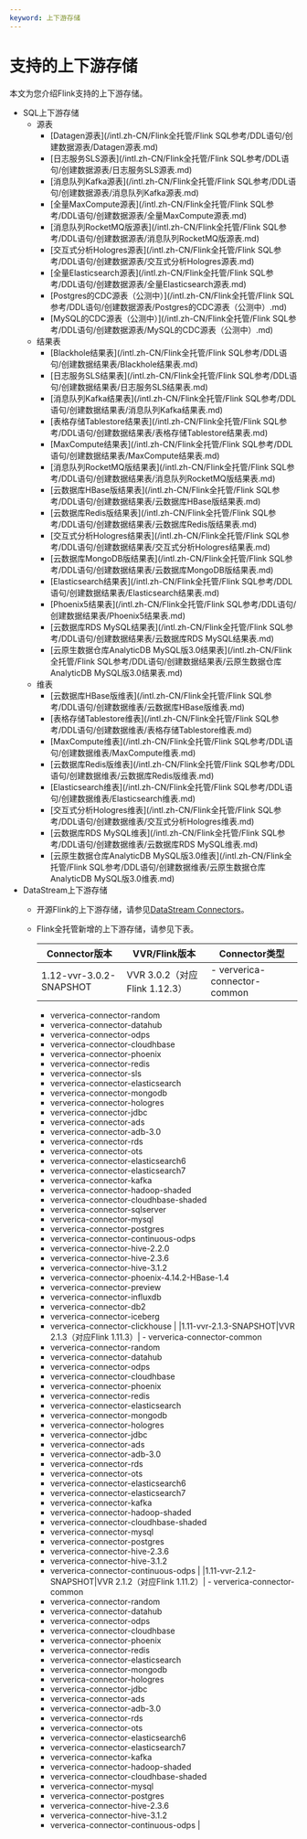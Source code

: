 ```yaml
---
keyword: 上下游存储
---
```


# 支持的上下游存储

本文为您介绍Flink支持的上下游存储。

-   SQL上下游存储
    -   源表
        -   [Datagen源表](/intl.zh-CN/Flink全托管/Flink SQL参考/DDL语句/创建数据源表/Datagen源表.md)
        -   [日志服务SLS源表](/intl.zh-CN/Flink全托管/Flink SQL参考/DDL语句/创建数据源表/日志服务SLS源表.md)
        -   [消息队列Kafka源表](/intl.zh-CN/Flink全托管/Flink SQL参考/DDL语句/创建数据源表/消息队列Kafka源表.md)
        -   [全量MaxCompute源表](/intl.zh-CN/Flink全托管/Flink SQL参考/DDL语句/创建数据源表/全量MaxCompute源表.md)
        -   [消息队列RocketMQ版源表](/intl.zh-CN/Flink全托管/Flink SQL参考/DDL语句/创建数据源表/消息队列RocketMQ版源表.md)
        -   [交互式分析Hologres源表](/intl.zh-CN/Flink全托管/Flink SQL参考/DDL语句/创建数据源表/交互式分析Hologres源表.md)
        -   [全量Elasticsearch源表](/intl.zh-CN/Flink全托管/Flink SQL参考/DDL语句/创建数据源表/全量Elasticsearch源表.md)
        -   [Postgres的CDC源表（公测中）](/intl.zh-CN/Flink全托管/Flink SQL参考/DDL语句/创建数据源表/Postgres的CDC源表（公测中）.md)
        -   [MySQL的CDC源表（公测中）](/intl.zh-CN/Flink全托管/Flink SQL参考/DDL语句/创建数据源表/MySQL的CDC源表（公测中）.md)
    -   结果表
        -   [Blackhole结果表](/intl.zh-CN/Flink全托管/Flink SQL参考/DDL语句/创建数据结果表/Blackhole结果表.md)
        -   [日志服务SLS结果表](/intl.zh-CN/Flink全托管/Flink SQL参考/DDL语句/创建数据结果表/日志服务SLS结果表.md)
        -   [消息队列Kafka结果表](/intl.zh-CN/Flink全托管/Flink SQL参考/DDL语句/创建数据结果表/消息队列Kafka结果表.md)
        -   [表格存储Tablestore结果表](/intl.zh-CN/Flink全托管/Flink SQL参考/DDL语句/创建数据结果表/表格存储Tablestore结果表.md)
        -   [MaxCompute结果表](/intl.zh-CN/Flink全托管/Flink SQL参考/DDL语句/创建数据结果表/MaxCompute结果表.md)
        -   [消息队列RocketMQ版结果表](/intl.zh-CN/Flink全托管/Flink SQL参考/DDL语句/创建数据结果表/消息队列RocketMQ版结果表.md)
        -   [云数据库HBase版结果表](/intl.zh-CN/Flink全托管/Flink SQL参考/DDL语句/创建数据结果表/云数据库HBase版结果表.md)
        -   [云数据库Redis版结果表](/intl.zh-CN/Flink全托管/Flink SQL参考/DDL语句/创建数据结果表/云数据库Redis版结果表.md)
        -   [交互式分析Hologres结果表](/intl.zh-CN/Flink全托管/Flink SQL参考/DDL语句/创建数据结果表/交互式分析Hologres结果表.md)
        -   [云数据库MongoDB版结果表](/intl.zh-CN/Flink全托管/Flink SQL参考/DDL语句/创建数据结果表/云数据库MongoDB版结果表.md)
        -   [Elasticsearch结果表](/intl.zh-CN/Flink全托管/Flink SQL参考/DDL语句/创建数据结果表/Elasticsearch结果表.md)
        -   [Phoenix5结果表](/intl.zh-CN/Flink全托管/Flink SQL参考/DDL语句/创建数据结果表/Phoenix5结果表.md)
        -   [云数据库RDS MySQL结果表](/intl.zh-CN/Flink全托管/Flink SQL参考/DDL语句/创建数据结果表/云数据库RDS MySQL结果表.md)
        -   [云原生数据仓库AnalyticDB MySQL版3.0结果表](/intl.zh-CN/Flink全托管/Flink SQL参考/DDL语句/创建数据结果表/云原生数据仓库AnalyticDB MySQL版3.0结果表.md)
    -   维表
        -   [云数据库HBase版维表](/intl.zh-CN/Flink全托管/Flink SQL参考/DDL语句/创建数据维表/云数据库HBase版维表.md)
        -   [表格存储Tablestore维表](/intl.zh-CN/Flink全托管/Flink SQL参考/DDL语句/创建数据维表/表格存储Tablestore维表.md)
        -   [MaxCompute维表](/intl.zh-CN/Flink全托管/Flink SQL参考/DDL语句/创建数据维表/MaxCompute维表.md)
        -   [云数据库Redis版维表](/intl.zh-CN/Flink全托管/Flink SQL参考/DDL语句/创建数据维表/云数据库Redis版维表.md)
        -   [Elasticsearch维表](/intl.zh-CN/Flink全托管/Flink SQL参考/DDL语句/创建数据维表/Elasticsearch维表.md)
        -   [交互式分析Hologres维表](/intl.zh-CN/Flink全托管/Flink SQL参考/DDL语句/创建数据维表/交互式分析Hologres维表.md)
        -   [云数据库RDS MySQL维表](/intl.zh-CN/Flink全托管/Flink SQL参考/DDL语句/创建数据维表/云数据库RDS MySQL维表.md)
        -   [云原生数据仓库AnalyticDB MySQL版3.0维表](/intl.zh-CN/Flink全托管/Flink SQL参考/DDL语句/创建数据维表/云原生数据仓库AnalyticDB MySQL版3.0维表.md)
-   DataStream上下游存储
    -   开源Flink的上下游存储，请参见[DataStream Connectors](https://ci.apache.org/projects/flink/flink-docs-release-1.11/dev/connectors/)。
    -   Flink全托管新增的上下游存储，请参见下表。

        |Connector版本|VVR/Flink版本|Connector类型|
        |-----------|-----------|-----------|
        |1.12-vvr-3.0.2-SNAPSHOT|VVR 3.0.2（对应Flink 1.12.3）|        -   ververica-connector-common
        -   ververica-connector-random
        -   ververica-connector-datahub
        -   ververica-connector-odps
        -   ververica-connector-cloudhbase
        -   ververica-connector-phoenix
        -   ververica-connector-redis
        -   ververica-connector-sls
        -   ververica-connector-elasticsearch
        -   ververica-connector-mongodb
        -   ververica-connector-hologres
        -   ververica-connector-jdbc
        -   ververica-connector-ads
        -   ververica-connector-adb-3.0
        -   ververica-connector-rds
        -   ververica-connector-ots
        -   ververica-connector-elasticsearch6
        -   ververica-connector-elasticsearch7
        -   ververica-connector-kafka
        -   ververica-connector-hadoop-shaded
        -   ververica-connector-cloudhbase-shaded
        -   ververica-connector-sqlserver
        -   ververica-connector-mysql
        -   ververica-connector-postgres
        -   ververica-connector-continuous-odps
        -   ververica-connector-hive-2.2.0
        -   ververica-connector-hive-2.3.6
        -   ververica-connector-hive-3.1.2
        -   ververica-connector-phoenix-4.14.2-HBase-1.4
        -   ververica-connector-preview
        -   ververica-connector-influxdb
        -   ververica-connector-db2
        -   ververica-connector-iceberg
        -   ververica-connector-clickhouse |
        |1.11-vvr-2.1.3-SNAPSHOT|VVR 2.1.3（对应Flink 1.11.3）|        -   ververica-connector-common
        -   ververica-connector-random
        -   ververica-connector-datahub
        -   ververica-connector-odps
        -   ververica-connector-cloudhbase
        -   ververica-connector-phoenix
        -   ververica-connector-redis
        -   ververica-connector-elasticsearch
        -   ververica-connector-mongodb
        -   ververica-connector-hologres
        -   ververica-connector-jdbc
        -   ververica-connector-ads
        -   ververica-connector-adb-3.0
        -   ververica-connector-rds
        -   ververica-connector-ots
        -   ververica-connector-elasticsearch6
        -   ververica-connector-elasticsearch7
        -   ververica-connector-kafka
        -   ververica-connector-hadoop-shaded
        -   ververica-connector-cloudhbase-shaded
        -   ververica-connector-mysql
        -   ververica-connector-postgres
        -   ververica-connector-hive-2.3.6
        -   ververica-connector-hive-3.1.2
        -   ververica-connector-continuous-odps |
        |1.11-vvr-2.1.2-SNAPSHOT|VVR 2.1.2（对应Flink 1.11.2）|        -   ververica-connector-common
        -   ververica-connector-random
        -   ververica-connector-datahub
        -   ververica-connector-odps
        -   ververica-connector-cloudhbase
        -   ververica-connector-phoenix
        -   ververica-connector-redis
        -   ververica-connector-elasticsearch
        -   ververica-connector-mongodb
        -   ververica-connector-hologres
        -   ververica-connector-jdbc
        -   ververica-connector-ads
        -   ververica-connector-adb-3.0
        -   ververica-connector-rds
        -   ververica-connector-ots
        -   ververica-connector-elasticsearch6
        -   ververica-connector-elasticsearch7
        -   ververica-connector-kafka
        -   ververica-connector-hadoop-shaded
        -   ververica-connector-cloudhbase-shaded
        -   ververica-connector-mysql
        -   ververica-connector-postgres
        -   ververica-connector-hive-2.3.6
        -   ververica-connector-hive-3.1.2
        -   ververica-connector-continuous-odps |


